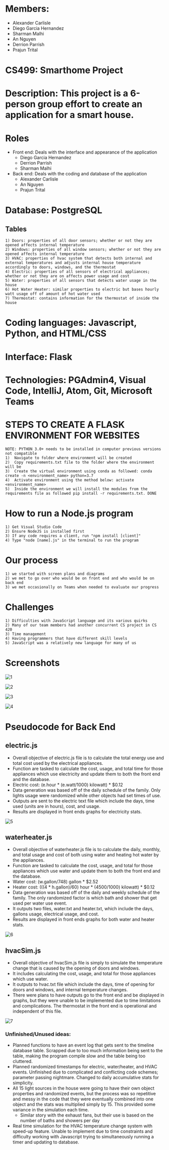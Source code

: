 # Members: 
- Alexander Carlisle
- Diego Garcia Hernandez
- Sharman Malhi
- An Nguyen
- Derrion Parrish
- Prajun Trital

# CS499: Smarthome Project

# Description: This project is a 6-person group effort to create an application for a smart house.

# Roles
* Front end: Deals with the interface and appearance of the application
    + Diego Garcia Hernandez
    + Derrion Parrish
    + Sharman Malhi
* Back end: Deals with the coding and database of the application
    + Alexander Carlisle
    + An Nguyen
    + Prajun Trital

# Database: PostgreSQL 
## Tables
    1) Doors: properties of all door sensors; whether or not they are opened affects internal temperature
    2) Windows: properties of all window sensors; whether or not they are opened affects internal temperature
    3) HVAC: properties of hvac system that detects both internal and external temperatures and adjusts internal house temperature accordingly to doors, windows, and the thermostat
    4) Electric: properties of all sensors of electrical appliances; whether or not they are on affects power usage and cost
    5) Water: properties of all sensors that detects water usage in the house
    6) Hot Water Heater: similar properties to electric but bases hourly watt usage off of amount of hot water used
    7) Thermostat: contains information for the thermostat of inside the house


# Coding languages: Javascript, Python, and HTML/CSS 

# Interface: Flask 

# Technologies: PGAdmin4, Visual Code, IntelliJ, Atom, Git, Microsoft Teams

# STEPS TO CREATE A FLASK ENVIRONMENT FOR WEBSITES
    NOTE: PYTHON 3.0+ needs to be installed in computer previous versions not compatible
    1)	Navigate to folder where environment will be created
    2)	Copy requirements.txt file to the folder where the environment will be
    3)	Create the virtual environment using conda as followed: conda create -n <environment_name> python=3.7
    4)	Activate environment using the method below: activate <environment_name>
    5)	Inside the environment we will install the modules from the requirements file as followed pip install -r requirements.txt. DONE

# How to run a Node.js program
    1) Get Visual Studio Code
    2) Ensure NodeJS is installed first 
    3) If any code requires a client, run "npm install [client]"  
    4) Type "node [name].js" in the terminal to run the program

# Our process
    1) we started with screen plans and diagrams
    2) we met to go over who would be on front end and who would be on back end
    3) we met occasionally on Teams when needed to evaluate our progress
   
# Challenges
    1) Difficulties with JavaScript language and its various quirks
    2) Many of our team members had another concurrent CS project in CS 420
    3) Time management
    4) Having programmers that have different skill levels
    5) JavaScript was a relatively new language for many of us

# Screenshots
![1](capture1.PNG)

![2](capture2.PNG)

![3](capture3.PNG)

![4](capture4.PNG)


# Pseudocode for Back End

## electric.js
- Overall objective of electric.js file is to calculate the total energy use and total cost used by the electrical appliances. 
- Function are tasked to calculate the cost, usage, and total time for those appliances which use electricity and update them to both the front end and the database.
- Electric cost: (e.hour * (e.watt/1000) kilowatt) * $0.12
- Data generation was based off of the daily schedule of the family. Only lights usage were randomized while other objects had set times of use. 
- Outputs are sent to the electric text file which include the days, time used (units are in hours), cost, and usage.
- Results are displayed in front ends graphs for electricity stats.

![5](elecpseudo.png)

## waterheater.js
- Overall objective of waterheater.js file is to calculate the daily, monthly, and total usage and cost of both using water and heating hot water by the appliances. 
- Function are tasked to calculate the cost, usage, and total for those appliances which use water and update them to both the front end and the database. 
- Water cost: (w.gallon/748) gallon * $2.52
- Heater cost: (((4 * h.gallon)/60) hour * (4500/1000) kilowatt) * $0.12
- Data generation was based off of the daily and weekly schedule of the family. The only randomized factor is which bath and shower that get used per water use event. 
- It outputs two files, water.txt and heater.txt, which include the days, gallons usage, electrical usage, and cost.
- Results are displayed in front ends graphs for both water and heater stats.

![6](waterpseudo.png)

## hvacSim.js
- Overall objective of hvacSim.js file is simply to simulate the temperature change that is caused by the opening of doors and windows. 
- It includes calculating the cost, usage, and total for those appliances which use water. 
- It outputs to hvac.txt file which include the days, time of opening for doors and windows, and internal temperature changes.
- There were plans to have outputs go to the front end and be displayed in graphs, but they were unable to be implemented due to time limitations and complications. The thermostat in the front end is operational and independent of this file.

![7](hvacpseudo.png)

### Unfinished/Unused ideas:
- Planned functions to have an event log that gets sent to the timeline database table. Scrapped due to too much information being sent to the table, making the program compile slow and the table being too cluttered.
- Planned randomized timestamps for electric, water/heater, and HVAC events. Unfinished due to complicated and conflicting code schemes; parameter passing nightmare. Changed to daily accumulative stats for simplicity.
- All 15 light sources in the house were going to have their own object properties and randomized events, but the process was so repetitive and messy in the code that they were eventually combined into one object and the stats was multiplied simply by 15. This provided some variance in the simulation each time.
	- Similar story with the exhaust fans, but their use is based on the number of baths and showers per day
- Real time simulation for the HVAC temperature change system with speed-up feature. Unable to implement due to time constraints and difficulty working with Javascript trying to simultaneously running a timer and updating to database.


